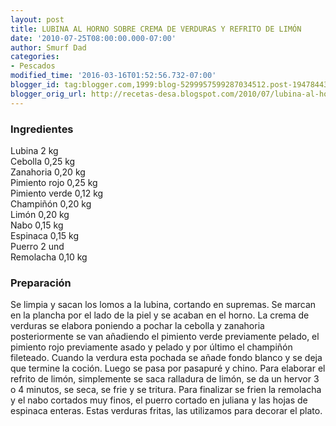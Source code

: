 ```yaml
---
layout: post
title: LUBINA AL HORNO SOBRE CREMA DE VERDURAS Y REFRITO DE LIMÓN
date: '2010-07-25T08:00:00.000-07:00'
author: Smurf Dad
categories:
- Pescados
modified_time: '2016-03-16T01:52:56.732-07:00'
blogger_id: tag:blogger.com,1999:blog-5299957599287034512.post-1947844398419088256
blogger_orig_url: http://recetas-desa.blogspot.com/2010/07/lubina-al-horno-sobre-crema-de-verduras.html
---
```


<h3>Ingredientes</h3><p>Lubina 2 kg<br/>Cebolla 0,25 kg<br/>Zanahoria 0,20 kg<br/>Pimiento rojo 0,25 kg<br/>Pimiento verde 0,12 kg<br/>Champi&ntilde;&oacute;n 0,20 kg<br/>Lim&oacute;n 0,20 kg<br/>Nabo 0,15 kg<br/>Espinaca 0,15 kg<br/>Puerro 2 und<br/>Remolacha 0,10 kg</p><h3>Preparaci&oacute;n</h3><p>Se limpia y sacan los lomos a la lubina, cortando en supremas. Se marcan en la plancha por el lado de la piel y se acaban en el horno. La crema de verduras se elabora poniendo a pochar la cebolla y zanahoria posteriormente se van a&ntilde;adiendo el pimiento verde previamente pelado, el pimiento rojo previamente asado y pelado y por &uacute;ltimo el champi&ntilde;&oacute;n fileteado. Cuando la verdura esta pochada se a&ntilde;ade fondo blanco y se deja que termine la coci&oacute;n. Luego se pasa por pasapur&eacute; y chino. Para elaborar el refrito de lim&oacute;n, simplemente se saca ralladura de lim&oacute;n, se da un hervor 3 o 4 minutos, se seca, se frie y se tritura. Para finalizar se frien la remolacha y el nabo cortados muy finos, el puerro cortado en juliana y las hojas de espinaca enteras. Estas verduras fritas, las utilizamos para decorar el plato.</p>